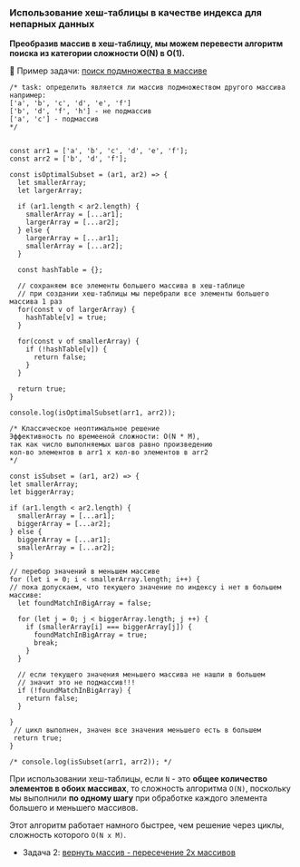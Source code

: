 ### Использование хеш-таблицы в качестве индекса для непарных данных

**Преобразив массив в хеш-таблицу, мы можем перевести алгоритм поиска из категории сложности O(N) в O(1).**

:round_pushpin: Пример задачи: [поиск подмножества в массиве](https://jsfiddle.net/ingavish/5a8rkdoL/1/)

```
/* task: определить является ли массив подмножеством другого массива
например:
['a', 'b', 'c', 'd', 'e', 'f']
['b', 'd', 'f', 'h'] - не подмассив
['a', 'c'] - подмассив
*/


const arr1 = ['a', 'b', 'c', 'd', 'e', 'f'];
const arr2 = ['b', 'd', 'f'];

const isOptimalSubset = (ar1, ar2) => {
  let smallerArray;
  let largerArray;
  
  if (ar1.length < ar2.length) {
    smallerArray = [...ar1];
    largerArray = [...ar2];
  } else {
    largerArray = [...ar1];
    smallerArray = [...ar2];
  }
  
  const hashTable = {};
  
  // сохраняем все элементы большего массива в хеш-таблице
  // при создании хеш-таблицы мы перебрали все элементы большего массива 1 раз
  for(const v of largerArray) {
    hashTable[v] = true;
  }
  
  for(const v of smallerArray) {
    if (!hashTable[v]) {
      return false;
    }
  }
  
  return true;
}

console.log(isOptimalSubset(arr1, arr2));

/* Классическоe неоптимальное решение 
Эффективность по времееной сложности: O(N * M),
так как число выполняемых шагов равно произведению
кол-во элементов в arr1 x кол-во элементов в arr2
*/

const isSubset = (ar1, ar2) => {
let smallerArray;
let biggerArray;

if (ar1.length < ar2.length) {
  smallerArray = [...ar1];
  biggerArray = [...ar2];
} else {
  biggerArray = [...ar1];
  smallerArray = [...ar2];
}

// перебор значений в меньшем массиве
for (let i = 0; i < smallerArray.length; i++) {
// пока допускаем, что текущего значение по индексу i нет в большем массиве:
  let foundMatchInBigArray = false;
  
  for (let j = 0; j < biggerArray.length; j ++) {
    if (smallerArray[i] === biggerArray[j]) {
      foundMatchInBigArray = true;
      break;
    }
  }
  
  // если текущего значения меньшего массива не нашли в большем
  // значит это не подмассив!!!
  if (!foundMatchInBigArray) {
    return false;
  }
  
}
 // цикл выполнен, значен все значения меньшего есть в большем
 return true;
}

/* console.log(isSubset(arr1, arr2)); */
```

При использовании хеш-таблицы, если `N` - это **общее количество элементов в обоих массивах**, то сложность алгоритма `O(N)`,
поскольку мы выполнили **по одному шагу** при обработке каждого элемента большего и меньшего массивов.

Этот алгоритм работает намного быстрее, чем решение через циклы, сложность которого `O(N x M)`.

- Задача 2: [вернуть массив - пересечение 2х массивов](https://jsfiddle.net/ingavish/s6z7vmwc/23/)
